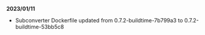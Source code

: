 **2023/01/11**

* Subconverter Dockerfile updated from 0.7.2-buildtime-7b799a3 to 0.7.2-buildtime-53bb5c8
